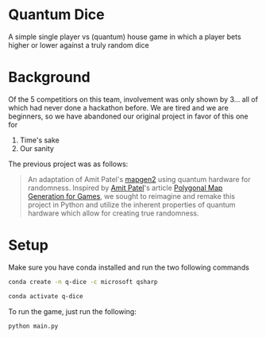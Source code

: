 # Quantum Dice

A simple single player vs (quantum) house game in which a player bets higher or lower against a truly random dice

# Background

Of the 5 competitiors on this team, involvement was only shown by 3... all of which had never done a hackathon before. We are tired and we are beginners, so we have abandoned our original project in favor of this one for
  1. Time's sake
  2. Our sanity

The previous project was as follows:
  >An adaptation of Amit Patel's [mapgen2](https://github.com/redblobgames/mapgen2/) using quantum hardware for randomness. Inspired by [Amit Patel](https://twitter.com/redblobgames)'s article [Polygonal Map Generation for Games](http://www-cs-students.stanford.edu/~amitp/game-programming/polygon-map-generation), we sought to reimagine and remake this project in Python and utilize the inherent properties of quantum hardware which allow for creating true randomness.

# Setup

Make sure you have conda installed and run the two following commands

```bash
conda create -n q-dice -c microsoft qsharp

conda activate q-dice
```

To run the game, just run the following:

```bash
python main.py
```